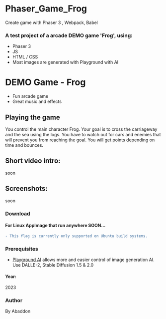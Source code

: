 # Phaser_Game_Frog
Create game with Phaser 3 , Webpack, Babel

### A test project of a arcade DEMO game 'Frog', using:
+ Phaser 3
+ JS
+ HTML / CSS
+ Most images are generated with Playground with AI

# DEMO Game - Frog
- Fun arcade game
- Great music and effects

## Playing the game
You control the main character Frog.
Your goal is to cross the carriageway and the sea using the logs.
You have to watch out for cars and enemies that will prevent you from reaching the goal.
You will get points depending on time and bounces.

## Short video intro:
soon

## Screenshots:
soon

### Download
#### For Linux AppImage that run anywhere SOON...

```diff
- This flag is currently only supported on Ubuntu build systems.
```

### Prerequisites
- [Playground AI](https://playgroundai.com) allows more and easier control of image generation AI. Use DALLE-2, Stable Diffusion 1.5 & 2.0

#### Year:
2023

### Author
By Abaddon
